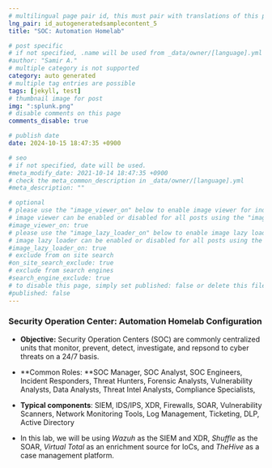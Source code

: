 ```yaml
---
# multilingual page pair id, this must pair with translations of this page. (This name must be unique)
lng_pair: id_autogeneratedsamplecontent_5
title: "SOC: Automation Homelab"

# post specific
# if not specified, .name will be used from _data/owner/[language].yml
#author: "Samir A."
# multiple category is not supported
category: auto generated
# multiple tag entries are possible
tags: [jekyll, test]
# thumbnail image for post
img: ":splunk.png"
# disable comments on this page
comments_disable: true

# publish date
date: 2024-10-15 18:47:35 +0900

# seo
# if not specified, date will be used.
#meta_modify_date: 2021-10-14 18:47:35 +0900
# check the meta_common_description in _data/owner/[language].yml
#meta_description: ""

# optional
# please use the "image_viewer_on" below to enable image viewer for individual pages or posts (_posts/ or [language]/_posts folders).
# image viewer can be enabled or disabled for all posts using the "image_viewer_posts: true" setting in _data/conf/main.yml.
#image_viewer_on: true
# please use the "image_lazy_loader_on" below to enable image lazy loader for individual pages or posts (_posts/ or [language]/_posts folders).
# image lazy loader can be enabled or disabled for all posts using the "image_lazy_loader_posts: true" setting in _data/conf/main.yml.
#image_lazy_loader_on: true
# exclude from on site search
#on_site_search_exclude: true
# exclude from search engines
#search_engine_exclude: true
# to disable this page, simply set published: false or delete this file
#published: false
---
```

### Security Operation Center: Automation Homelab Configuration

- **Objective:** Security Operation Centers (SOC) are commonly centralized units that monitor, prevent, detect, investigate, and repsond to cyber threats on a 24/7 basis.
- **Common Roles: **SOC Manager, SOC Analyst, SOC Engineers, Incident Responders, Threat Hunters, Forensic Analysts, Vulnerability Analysts, Data Analysts, Threat Intel Analysts, Compliance Specialists,  
- **Typical components**: SIEM, IDS/IPS, XDR, Firewalls, SOAR, Vulnerability Scanners, Network Monitoring Tools, Log Management, Ticketing, DLP, Active Directory

- In this lab, we will be using _Wazuh_ as the SIEM and XDR, _Shuffle_ as the SOAR, _Virtual Total_ as an enrichment source for IoCs, and _TheHive_ as a case management platform.

